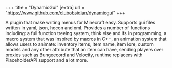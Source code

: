 +++
title = "DynamicGui"
[extra]
url = "https://www.github.com/clubobsidian/dynamicgui"
+++

A plugin that make writing menus for Minecraft easy. Supports gui files written in yaml, json, hocon and xml. Provides a number of functions including: a full function treeing system, think else and ifs in programming, a macro system that was inspired by macros in C++, an animation system that allows users to animate: inventory items, item name, item lore, custom models and any other attribute that an item can have, sending players over proxies such as Bungeecord and Velocity, runtime replacers with PlaceholderAPi support and a lot more. 